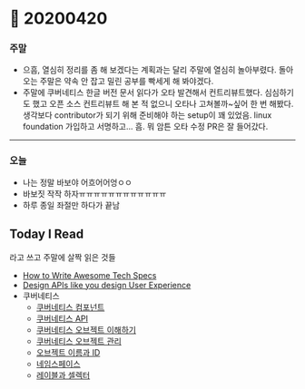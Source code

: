 # 🌿 20200420

### 주말

* 으흠, 열심히 정리를 좀 해 보겠다는 계획과는 달리 주말에 열심히 놀아부렸다. 돌아오는 주말은 약속 안 잡고 밀린 공부를 빡세게 해 봐야겠다.
* 주말에 쿠버네티스 한글 버전 문서 읽다가 오타 발견해서 컨트리뷰트했다. 심심하기도 했고 오픈 소스 컨트리뷰트 해 본 적 없으니 오타나 고쳐볼까~싶어 한 번 해봤다. 생각보다 contributor가 되기 위해 준비해야 하는 setup이 꽤 있었음. linux foundation 가입하고 서명하고... 흠. 뭐 암튼 오타 수정 PR은 잘 들어갔다.

---

### 오늘

* 나는 정말 바보야 어흐어어엉ㅇㅇ
* 바보짓 작작 하자ㅠㅠㅠㅠㅠㅠㅠㅠㅠㅠㅠㅠ
* 하루 종일 좌절만 하다가 끝남



## Today I Read

라고 쓰고 주말에 살짝 읽은 것들

* [How to Write Awesome Tech Specs](https://eng.lyft.com/awesome-tech-specs-86eea8e45bb9)
* [Design APIs like you design User Experience](https://medium.com/better-practices/design-apis-like-you-design-user-experience-a7adeb2ee90f)
* 쿠버네티스
  * [쿠버네티스 컴포넌트](https://kubernetes.io/ko/docs/concepts/overview/components/)
  * [쿠버네티스 API](https://kubernetes.io/ko/docs/concepts/overview/kubernetes-api/)
  * [쿠버네티스 오브젝트 이해하기](https://kubernetes.io/ko/docs/concepts/overview/working-with-objects/kubernetes-objects/)
  * [쿠버네티스 오브젝트 관리](https://kubernetes.io/ko/docs/concepts/overview/working-with-objects/object-management/)
  * [오브젝트 이름과 ID](https://kubernetes.io/ko/docs/concepts/overview/working-with-objects/names/)
  * [네임스페이스](https://kubernetes.io/ko/docs/concepts/overview/working-with-objects/namespaces/)
  * [레이블과 셀렉터](https://kubernetes.io/ko/docs/concepts/overview/working-with-objects/labels/)


